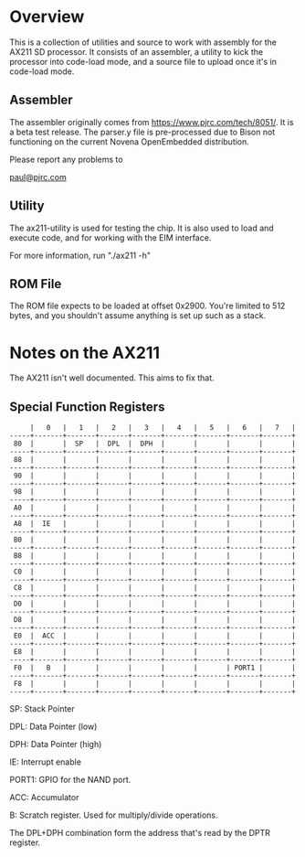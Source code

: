 Overview
========

This is a collection of utilities and source to work with assembly for the
AX211 SD processor.  It consists of an assembler, a utility to kick the
processor into code-load mode, and a source file to upload once it's in
code-load mode.

Assembler
---------
The assembler originally comes from https://www.pjrc.com/tech/8051/.  It is
a beta test release.  The parser.y file is pre-processed due to Bison not
functioning on the current Novena OpenEmbedded distribution.

Please report any problems to

paul@pjrc.com


Utility
-------

The ax211-utility is used for testing the chip.  It is also used to load and
execute code, and for working with the EIM interface.

For more information, run "./ax211 -h"


ROM File
--------

The ROM file expects to be loaded at offset 0x2900.  You're limited to 512
bytes, and you shouldn't assume anything is set up such as a stack.


Notes on the AX211
==================

The AX211 isn't well documented.  This aims to fix that.


Special Function Registers
--------------------------
    
         |   0   |   1   |   2   |   3   |   4   |   5   |   6   |   7   |
    -----+-------+-------+-------+-------+-------+-------+-------+-------+
     80  |       |  SP   |  DPL  |  DPH  |       |       |       |       |
    -----+-------+-------+-------+-------+-------+-------+-------+-------+
     88  |       |       |       |       |       |       |       |       |
    -----+-------+-------+-------+-------+-------+-------+-------+-------+
     90  |       |       |       |       |       |       |       |       |
    -----+-------+-------+-------+-------+-------+-------+-------+-------+
     98  |       |       |       |       |       |       |       |       |
    -----+-------+-------+-------+-------+-------+-------+-------+-------+
     A0  |       |       |       |       |       |       |       |       |
    -----+-------+-------+-------+-------+-------+-------+-------+-------+
     A8  |  IE   |       |       |       |       |       |       |       |
    -----+-------+-------+-------+-------+-------+-------+-------+-------+
     B0  |       |       |       |       |       |       |       |       |
    -----+-------+-------+-------+-------+-------+-------+-------+-------+
     B8  |       |       |       |       |       |       |       |       |
    -----+-------+-------+-------+-------+-------+-------+-------+-------+
     C0  |       |       |       |       |       |       |       |       |
    -----+-------+-------+-------+-------+-------+-------+-------+-------+
     C8  |       |       |       |       |       |       |       |       |
    -----+-------+-------+-------+-------+-------+-------+-------+-------+
     D0  |       |       |       |       |       |       |       |       |
    -----+-------+-------+-------+-------+-------+-------+-------+-------+
     D8  |       |       |       |       |       |       |       |       |
    -----+-------+-------+-------+-------+-------+-------+-------+-------+
     E0  |  ACC  |       |       |       |       |       |       |       |
    -----+-------+-------+-------+-------+-------+-------+-------+-------+
     E8  |       |       |       |       |       |       |       |       |
    -----+-------+-------+-------+-------+-------+-------+-------+-------+
     F0  |   B   |       |       |       |       |       | PORT1 |       |
    -----+-------+-------+-------+-------+-------+-------+-------+-------+
     F8  |       |       |       |       |       |       |       |       |
    -----+-------+-------+-------+-------+-------+-------+-------+-------+

SP:     Stack Pointer

DPL:    Data Pointer (low)

DPH:    Data Pointer (high)

IE:     Interrupt enable

PORT1:  GPIO for the NAND port.

ACC:    Accumulator

B:      Scratch register.  Used for multiply/divide operations.


The DPL+DPH combination form the address that's read by the DPTR register.

